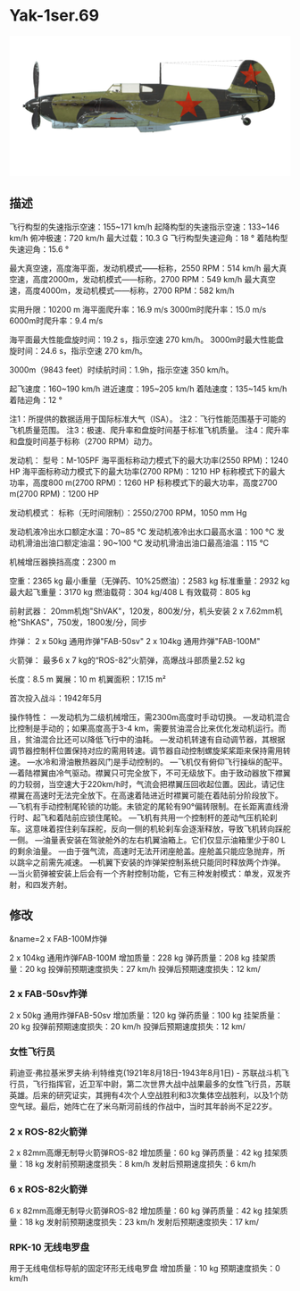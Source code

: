 # Yak-1ser.69

![yak1s69](../images/yak1s69.png)

## 描述

飞行构型的失速指示空速：155~171 km/h
起降构型的失速指示空速：133~146 km/h
俯冲极速：720 km/h
最大过载：10.3 G
飞行构型失速迎角：18 °
着陆构型失速迎角：15.6 °

最大真空速，高度海平面，发动机模式——标称，2550 RPM：514 km/h
最大真空速，高度2000m，发动机模式——标称，2700 RPM：549 km/h
最大真空速，高度4000m，发动机模式——标称，2700 RPM：582 km/h

实用升限：10200 m
海平面爬升率：16.9 m/s
3000m时爬升率：15.0 m/s
6000m时爬升率：9.4 m/s

海平面最大性能盘旋时间：19.2 s，指示空速 270 km/h。
3000m时最大性能盘旋时间：24.6 s，指示空速 270 km/h。

3000m（9843 feet）时续航时间：1.9h，指示空速 350 km/h。

起飞速度：160~190 km/h
进近速度：195~205 km/h
着陆速度：135~145 km/h
着陆迎角：12 °

注1：所提供的数据适用于国际标准大气（ISA）。
注2：飞行性能范围基于可能的飞机质量范围。
注3：极速、爬升率和盘旋时间基于标准飞机质量。
注4：爬升率和盘旋时间基于标称（2700 RPM）动力。

发动机：
型号：M-105PF
海平面标称动力模式下的最大功率(2550 RPM)：1240 HP
海平面标称动力模式下的最大功率(2700 RPM)：1210 HP
标称模式下的最大功率，高度800 m(2700 RPM)：1260 HP
标称模式下的最大功率，高度2700 m(2700 RPM)：1200 HP

发动机模式：
标称（无时间限制）：2550/2700 RPM，1050 mm Hg

发动机液冷出水口额定水温：70~85 °C
发动机液冷出水口最高水温：100 °C
发动机滑油出油口额定油温：90~100 °C
发动机滑油出油口最高油温：115 °C

机械增压器换挡高度：2300 m

空重：2365 kg
最小重量（无弹药、10%25燃油）：2583 kg
标准重量：2932 kg
最大起飞重量：3170 kg
燃油载荷：304 kg/408 L
有效载荷：805 kg

前射武器：
20mm机炮"ShVAK"，120发，800发/分，机头安装
2 x 7.62mm机枪"ShKAS"，750发，1800发/分，同步

炸弹：
2 x 50kg 通用炸弹"FAB-50sv"
2 x 104kg 通用炸弹"FAB-100M"

火箭弹：
最多6 x 7 kg的“ROS-82”火箭弹，高爆战斗部质量2.52 kg

长度：8.5 m
翼展：10 m
机翼面积：17.15 m²

首次投入战斗：1942年5月

操作特性：
—发动机为二级机械增压，需2300m高度时手动切换。
—发动机混合比控制是手动的；如果高度高于3-4 km，需要贫油混合比来优化发动机运行。而且，贫油混合比还可以降低飞行中的油耗。
—发动机转速有自动调节器，其根据调节器控制杆位置保持对应的需用转速。调节器自动控制螺旋桨桨距来保持需用转速。
—水冷和滑油散热器风门是手动控制的。
—飞机仅有俯仰飞行操纵的配平。
—着陆襟翼由冷气驱动。襟翼只可完全放下，不可无级放下。由于致动器放下襟翼的力较弱，当空速大于220km/h时，气流会把襟翼压回收起位置。因此，请记住襟翼在高速时无法完全放下。在高速着陆进近时襟翼可能在着陆前分阶段放下。
—飞机有手动控制尾轮锁的功能。未锁定的尾轮有90°偏转限制。在长距离直线滑行时、起飞和着陆前应锁住尾轮。
—飞机有共用一个控制杆的差动气压机轮刹车。这意味着捏住刹车踩舵，反向一侧的机轮刹车会逐渐释放，导致飞机转向踩舵一侧。
—油量表安装在驾驶舱外的左右机翼油箱上。它们仅显示油箱里少于80 L的剩余油量。
—由于强气流，高速时无法开闭座舱盖。座舱盖只能应急抛弃，所以跳伞之前需先减速。
—机翼下安装的炸弹架控制系统只能同时释放两个炸弹。
—当火箭弹被安装上后会有一个齐射控制功能，它有三种发射模式：单发，双发齐射，和四发齐射。

## 修改
&name=2 x FAB-100M炸弹

2 x 104kg 通用炸弹FAB-100M
增加质量：228 kg
弹药质量：208 kg
挂架质量：20 kg
投弹前预期速度损失：27 km/h
投弹后预期速度损失：12 km/
### 2 x FAB-50sv炸弹

2 x 50kg 通用炸弹FAB-50sv
增加质量：120 kg
弹药质量：100 kg
挂架质量：20 kg
投弹前预期速度损失：20 km/h
投弹后预期速度损失：12 km/
### 女性飞行员

莉迪亚·弗拉基米罗夫纳·利特维克(1921年8月18日-1943年8月1日) - 苏联战斗机飞行员，飞行指挥官，近卫军中尉，第二次世界大战中战果最多的女性飞行员，苏联英雄。后来的研究证实，其拥有4次个人空战胜利和3次集体空战胜利，以及1个防空气球。最后，她阵亡在了米乌斯河前线的作战中，当时其年龄尚不足22岁。

### 2 x ROS-82火箭弹

2 x 82mm高爆无制导火箭弹ROS-82
增加质量：60 kg
弹药质量：42 kg
挂架质量：18 kg
发射前预期速度损失：8 km/h
发射后预期速度损失：6 km/h
### 6 x ROS-82火箭弹

6 x 82mm高爆无制导火箭弹ROS-82
增加质量：60 kg
弹药质量：42 kg
挂架质量：18 kg
发射前预期速度损失：23 km/h
发射后预期速度损失：17 km/
### RPK-10 无线电罗盘

用于无线电信标导航的固定环形无线电罗盘
增加质量：10 kg
预期速度损失：0 km/h